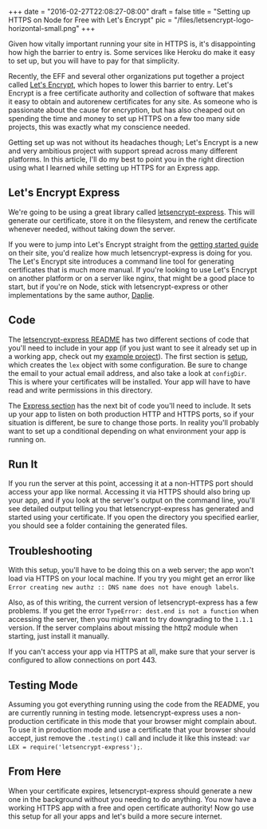 
+++
date = "2016-02-27T22:08:27-08:00"
draft = false
title = "Setting up HTTPS on Node for Free with Let's Encrypt"
pic = "/files/letsencrypt-logo-horizontal-small.png"
+++

<p>Given how vitally important running your site in HTTPS is, it's disappointing how high the barrier to entry is.  Some services like Heroku do make it easy to set up, but you will have to pay for that simplicity.</p>

<p>Recently, the EFF and several other organizations put together a project called <a href="https://letsencrypt.org/">Let's Encrypt</a>, which hopes to lower this barrier to entry.  Let's Encrypt is a free certificate authority and collection of software that makes it easy to obtain and autorenew certificates for any site.  As someone who is passionate about the cause for encryption, but has also cheaped out on spending the time and money to set up HTTPS on a few too many side projects, this was exactly what my conscience needed.</p>

<p>Getting set up was not without its headaches though; Let's Encrypt is a new and very ambitious project with support spread across many different platforms.  In this article, I'll do my best to point you in the right direction using what I learned while setting up HTTPS for an Express app.</p>

<h2 id="letsencryptexpress">Let's Encrypt Express</h2>

<p>We're going to be using a great library called <a href="https://github.com/Daplie/letsencrypt-express">letsencrypt-express</a>.  This will generate our certificate, store it on the filesystem, and renew the certificate whenever needed, without taking down the server.</p>

<p>If you were to jump into Let's Encrypt straight from the <a href="https://letsencrypt.org/getting-started/">getting started guide</a> on their site, you'd realize how much letsencrypt-express is doing for you.  The Let's Encrypt site introduces a command line tool for generating certificates that is much more manual.  If you're looking to use Let's Encrypt on another platform or on a server like nginx, that might be a good place to start, but if you're on Node, stick with letsencrypt-express or other implementations by the same author, <a href="https://github.com/Daplie">Daplie</a>.</p>

<h2 id="code">Code</h2>

<p>The <a href="https://github.com/Daplie/letsencrypt-express">letsencrypt-express README</a> has two different sections of code that you'll need to include in your app (if you just want to see it already set up in a working app, check out my <a href="https://github.com/justinmc/letsencrypt-express-example">example project</a>).  The first section is <a href="https://github.com/Daplie/letsencrypt-express#setup-same-for-all-examples">setup</a>, which creates the <code>lex</code> object with some configuration.  Be sure to change the email to your actual email address, and also take a look at <code>configDir</code>.  This is where your certificates will be installed.  Your app will have to have read and write permissions in this directory.</p>

<p>The <a href="https://github.com/Daplie/letsencrypt-express#express">Express section</a> has the next bit of code you'll need to include.  It sets up your app to listen on both production HTTP and HTTPS ports, so if your situation is different, be sure to change those ports.  In reality you'll probably want to set up a conditional depending on what environment your app is running on.</p>

<h2 id="runit">Run It</h2>

<p>If you run the server at this point, accessing it at a non-HTTPS port should access your app like normal.  Accessing it via HTTPS should also bring up your app, and if you look at the server's output on the command line, you'll see detailed output telling you that letsencrypt-express has generated and started using your certificate.  If you open the directory you specified earlier, you should see a folder containing the generated files.</p>

<h2 id="troubleshooting">Troubleshooting</h2>

<p>With this setup, you'll have to be doing this on a web server; the app won't load via HTTPS on your local machine.  If you try you might get an error like <code>Error creating new authz :: DNS name does not have enough labels</code>.</p>

<p>Also, as of this writing, the current version of letsencrypt-express has a few problems.  If you get the error <code>TypeError: dest.end is not a function</code> when accessing the server, then you might want to try downgrading to the <code>1.1.1</code> version.  If the server complains about missing the http2 module when starting, just install it manually.</p>

<p>If you can't access your app via HTTPS at all, make sure that your server is configured to allow connections on port 443.</p>

<h2 id="testingmode">Testing Mode</h2>

<p>Assuming you got everything running using the code from the README, you are currently running in testing mode.  letsencrypt-express uses a non-production certificate in this mode that your browser might complain about.  To use it in production mode and use a certificate that your browser should accept, just remove the <code>.testing()</code> call and include it like this instead: <code>var LEX = require('letsencrypt-express');</code>.</p>

<h2 id="fromhere">From Here</h2>

<p>When your certificate expires, letsencrypt-express should generate a new one in the background without you needing to do anything.  You now have a working HTTPS app with a free and open certificate authority!  Now go use this setup for all your apps and let's build a more secure internet.</p>